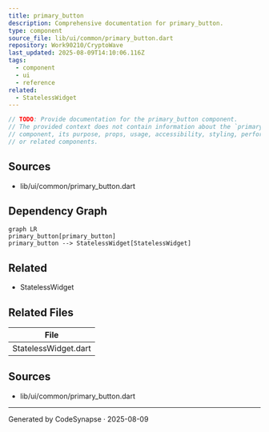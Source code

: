 ```yaml
---
title: primary_button
description: Comprehensive documentation for primary_button.
type: component
source_file: lib/ui/common/primary_button.dart
repository: Work90210/CryptoWave
last_updated: 2025-08-09T14:10:06.116Z
tags:
  - component
  - ui
  - reference
related:
  - StatelessWidget
---
```

```dart
// TODO: Provide documentation for the primary_button component.
// The provided context does not contain information about the `primary_button`
// component, its purpose, props, usage, accessibility, styling, performance,
// or related components.
```

## Sources

*   lib/ui/common/primary_button.dart

## Dependency Graph

```mermaid
graph LR
primary_button[primary_button]
primary_button --> StatelessWidget[StatelessWidget]
```


## Related
- StatelessWidget

## Related Files

| File |
|---|
| StatelessWidget.dart |

## Sources
- lib/ui/common/primary_button.dart

---
Generated by CodeSynapse · 2025-08-09